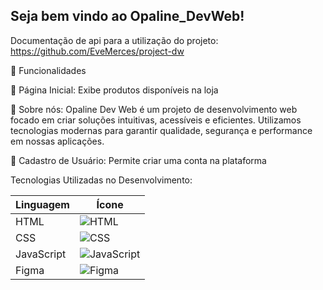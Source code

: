 ## Seja bem vindo ao Opaline_DevWeb!

Documentação de api para a utilização do projeto: https://github.com/EveMerces/project-dw 

🔧 Funcionalidades

🔹 Página Inicial: Exibe produtos disponíveis na loja

🔹 Sobre nós: Opaline Dev Web é um projeto de desenvolvimento web focado em criar soluções intuitivas, acessíveis e eficientes. Utilizamos tecnologias modernas para garantir qualidade, segurança e performance em nossas aplicações.

🔹 Cadastro de Usuário: Permite criar uma conta na plataforma

Tecnologias Utilizadas no Desenvolvimento:

| Linguagem   | Ícone  |
|------------|--------|
| HTML       | ![HTML](https://cdn.jsdelivr.net/gh/devicons/devicon/icons/html5/html5-original.svg) |
| CSS        | ![CSS](https://cdn.jsdelivr.net/gh/devicons/devicon/icons/css3/css3-original.svg) |
| JavaScript | ![JavaScript](https://cdn.jsdelivr.net/gh/devicons/devicon/icons/javascript/javascript-original.svg) |
| Figma      | ![Figma](https://cdn.jsdelivr.net/gh/devicons/devicon/icons/figma/figma-original.svg) |
